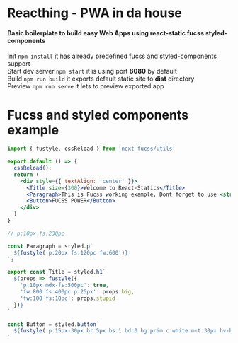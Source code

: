 # Reacthing - PWA in da house
#### Basic boilerplate to build easy Web Apps using react-static fucss styled-components

Init `npm install` it has already predefined fucss and styled-components support  
Start dev server `npm start` it is using port **8080** by default  
Build `npm run build` it exports default static site to **dist** directory  
Preview `npm run serve` it lets to preview exported app  

# Fucss and styled components example

```jsx
import { fustyle, cssReload } from 'next-fucss/utils'

export default () => {
  cssReload();
  return (
    <div style={{ textAlign: 'center' }}>
      <Title size={300}>Welcome to React-Statics</Title>
      <Paragraph>This is Fucss working example. Dont forget to use <strong>cssReload();</strong> for hot fucss reload</Paragraph>
      <Button>FUCSS POWER</Button>
    </div>
  )
}

// p:10px fs:230pc

const Paragraph = styled.p`
  ${fustyle('p:20px fs:120pc fw:600')}
`;

export const Title = styled.h1`
  ${props => fustyle({
    'p:10px mdx-fs:500pc': true,
    'fw:800 fs:400pc p:25px': props.big,
    'fw:100 fs:10pc': props.stupid
  })}
`

const Button = styled.button`
  ${fustyle('p:15px-30px br:5px bs:1 bd:0 bg:prim c:white m-t:30px hv-bg:green_scl:1.05 ts:all')}
`
```
